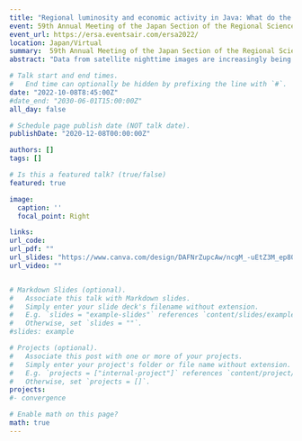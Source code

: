```yaml
---
title: "Regional luminosity and economic activity in Java: What do the new satellite nighttime light data say?"
event: 59th Annual Meeting of the Japan Section of the Regional Science Association International  
event_url: https://ersa.eventsair.com/ersa2022/
location: Japan/Virtual
summary:  59th Annual Meeting of the Japan Section of the Regional Science Association International  
abstract: "Data from satellite nighttime images are increasingly being used in economics as a proxy for local economic activity.  This paper compares two newly available satellite nighttime images to predict GDP and regional inequality across  118 districts of Java over the 2013-2020 period.  An extended version of the popular DMSP night lights is compared with the newly released annual VIIRS night lights. The results of this comparison are three-fold. First, VIIRS luminosity is a better proxy for economic activity, especially when a quadratic term is added to the GDP-lights specification.  Second, in both data sets, luminosity performs better as a cross-sectional predictor rather than a time-series predictor.  Third, the DMSP luminosity underestimates regional inequality, while the VIIRS luminosity overestimates it. The paper concludes by arguing that additional caution is needed when using luminosity time series as proxy for short-run changes in economic activity."

# Talk start and end times.
#   End time can optionally be hidden by prefixing the line with `#`.
date: "2022-10-08T8:45:00Z"
#date_end: "2030-06-01T15:00:00Z"
all_day: false

# Schedule page publish date (NOT talk date).
publishDate: "2020-12-08T00:00:00Z"

authors: []
tags: []

# Is this a featured talk? (true/false)
featured: true

image:
  caption: ''
  focal_point: Right

links:
url_code:
url_pdf: ""
url_slides: "https://www.canva.com/design/DAFNrZupcAw/ncgM_-uEtZ3M_ep80DN4Jg/view?utm_content=DAFNrZupcAw&utm_campaign=designshare&utm_medium=link&utm_source=publishsharelink"
url_video: ""


# Markdown Slides (optional).
#   Associate this talk with Markdown slides.
#   Simply enter your slide deck's filename without extension.
#   E.g. `slides = "example-slides"` references `content/slides/example-slides.md`.
#   Otherwise, set `slides = ""`.
#slides: example

# Projects (optional).
#   Associate this post with one or more of your projects.
#   Simply enter your project's folder or file name without extension.
#   E.g. `projects = ["internal-project"]` references `content/project/deep-learning/index.md`.
#   Otherwise, set `projects = []`.
projects:
#- convergence

# Enable math on this page?
math: true
---
```


